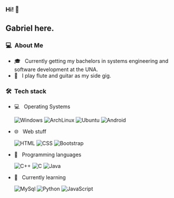 ### Hi! 👋

## Gabriel here.

### 💻 &nbsp;About Me 

- 🎓 &nbsp; Currently getting my bachelors in systems engineering and software development at the UNA.
- 🎼 &nbsp; I play flute and guitar as my side gig.

### 🛠 &nbsp;Tech stack

- 💻 &nbsp; Operating Systems
  
  ![Windows](https://img.shields.io/badge/Windows-0078D6?style=for-the-badge&logo=windows&logoColor=white)
  ![ArchLinux](https://img.shields.io/badge/Arch_Linux-1793D1?style=for-the-badge&logo=arch-linux&logoColor=white)
  ![Ubuntu](https://img.shields.io/badge/Ubuntu-E95420?style=for-the-badge&logo=ubuntu&logoColor=white)
  ![Android](https://img.shields.io/badge/Android-3DDC84?style=for-the-badge&logo=android&logoColor=white)

- 🌐 &nbsp; Web stuff
  
  ![HTML](https://img.shields.io/badge/-HTML-333333?style=flat&logo=HTML5)
  ![CSS](https://img.shields.io/badge/-CSS-333333?style=flat&logo=CSS3&logoColor=1572B6)
  ![Bootstrap](https://img.shields.io/badge/-Bootstrap-333333?style=flat&logo=bootstrap&logoColor=563D7C)
  
- 🚀 &nbsp; Programming languages
  
  ![C++](https://img.shields.io/badge/C%2B%2B-00599C?style=for-the-badge&logo=c%2B%2B&logoColor=white)
  ![C](https://img.shields.io/badge/C-00599C?style=for-the-badge&logo=c&logoColor=white)
  ![Java](https://img.shields.io/badge/Java-ED8B00?style=for-the-badge&logo=java&logoColor=white)

- 📝 &nbsp; Currently learning
 
  ![MySql](https://img.shields.io/badge/MySQL-00000F?style=for-the-badge&logo=mysql&logoColor=white)
  ![Python](https://img.shields.io/badge/Python-3776AB?style=for-the-badge&logo=python&logoColor=white)
  ![JavaScript](https://img.shields.io/badge/-JavaScript-333333?style=flat&logo=javascript)
